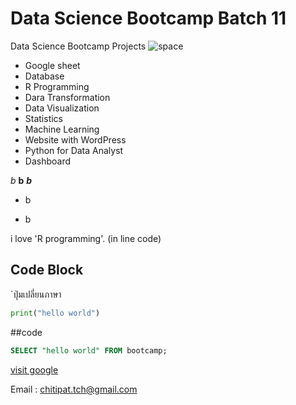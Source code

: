 # Data Science Bootcamp Batch 11
Data Science Bootcamp Projects ![space](https://cdn.esawebb.org/archives/images/screen/weic2320d.jpg)

- Google sheet
- Database
- R Programming
- Dara Transformation
- Data Visualization
- Statistics
- Machine Learning
- Website with WordPress
- Python for Data Analyst
- Dashboard

*b*
 **b**
 ***b***
+ b
* b

i love 'R programming'. (in line code)

## Code Block
`ปุ่มเปลี่ยนภาษา

```python
print("hello world")
```

##code

```sql
SELECT "hello world" FROM bootcamp;
```


[visit google](www.google.com)


Email : chitipat.tch@gmail.com

